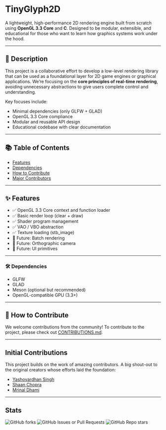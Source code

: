 # TinyGlyph2D

A lightweight, high-performance 2D rendering engine built from scratch using **OpenGL 3.3 Core** and **C**. Designed to be modular, extensible, and educational for those who want to learn how graphics systems work under the hood.

---

## 📖 Description

This project is a collaborative effort to develop a low-level rendering library that can be used as a foundational layer for 2D game engines or graphical applications. We’re focusing on the **core principles of real-time rendering**, avoiding unnecessary abstractions to give users complete control and understanding.

Key focuses include:

- Minimal dependencies (only GLFW + GLAD)
- OpenGL 3.3 Core compliance
- Modular and reusable API design
- Educational codebase with clear documentation

---

## 📚 Table of Contents

- [Features](#features)
- [Dependencies](#-dependencies)
- [How to Contribute](#how-to-contribute)
- [Major Contributors](#contributions)

---

## ✨ Features

- ✅ OpenGL 3.3 Core context and function loader
- ✅ Basic render loop (clear + draw)
- ✅ Shader program management
- ✅ VAO / VBO abstraction
- ✅ Texture loading (stb_image)
- 🚧 Future: Batch rendering
- 🚧 Future: Orthographic camera
- 🚧 Future: UI primitives

---

### 🛠 Dependencies

- GLFW
- GLAD
- Meson (optional but recommended)
- OpenGL-compatible GPU (3.3+)

---

## 🤝 How to Contribute

We welcome contributions from the community! To contribute to the project, please check out [CONTRIBUTIONS.md](CONTRIBUTIONS.md).

---

## Initial Contributions
This project builds on the work of amazing contributors. A big shout-out to the original creators whose efforts laid the foundation:

- [Yashovardhan Singh](https://github.com/Yashovardhan-Singh)
- [Shaan Chopra](https://https://github.com/freebirdyeah)
- [Mrinal Dhami](https://github.com/Nalla-Turing)

---
## Stats
![GitHub forks](https://img.shields.io/github/forks/Yashovardhan-Singh/TinyGlyph2D?labelColor=grey&color=blue)  ![GitHub Issues or Pull Requests](https://img.shields.io/github/issues/Yashovardhan-Singh/TinyGlyph2D)              ![GitHub Repo stars](https://img.shields.io/github/stars/Yashovardhan-Singh/TinyGlyph2D)



